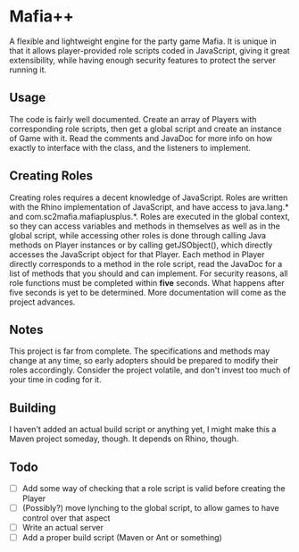 # Mafia++
A flexible and lightweight engine for the party game Mafia. It is unique in that it allows player-provided role scripts coded in JavaScript, giving it great extensibility, while having enough security features to protect the server running it.

## Usage
The code is fairly well documented. Create an array of Players with corresponding role scripts, then get a global script and create an instance of Game with it. Read the comments and JavaDoc for more info on how exactly to interface with the class, and the listeners to implement.

## Creating Roles
Creating roles requires a decent knowledge of JavaScript. Roles are written with the Rhino implementation of JavaScript, and have access to java.lang.\* and com.sc2mafia.mafiaplusplus.\*. Roles are executed in the global context, so they can access variables and methods in themselves as well as in the global script, while accessing other roles is done through calling Java methods on Player instances or by calling getJSObject(), which directly accesses the JavaScript object for that Player. Each method in Player directly corresponds to a method in the role script, read the JavaDoc for a list of methods that you should and can implement. For security reasons, all role functions must be completed within **five** seconds. What happens after five seconds is yet to be determined. More documentation will come as the project advances.

## Notes
This project is far from complete. The specifications and methods may change at any time, so early adopters should be prepared to modify their roles accordingly. Consider the project volatile, and don't invest too much of your time in coding for it.

## Building
I haven't added an actual build script or anything yet, I might make this a Maven project someday, though. It depends on Rhino, though.

## Todo
- [ ] Add some way of checking that a role script is valid before creating the Player
- [ ] \(Possibly?\) move lynching to the global script, to allow games to have control over that aspect
- [ ] Write an actual server
- [ ] Add a proper build script (Maven or Ant or something)
